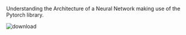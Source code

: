 Understanding the Architecture of a Neural Network making use of the Pytorch library.

![download](https://github.com/CPD9/neural_network_using_pytorch/assets/66946145/7fad47c0-b407-4862-8bbd-36266173bd08)

